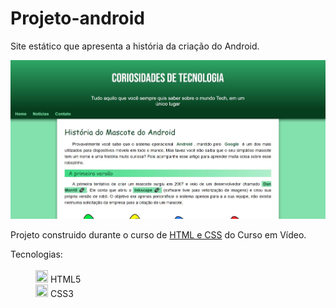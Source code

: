 # Projeto-android
Site estático que apresenta a história da criação do Android.<br>

<img src="./source/imagens/Projeto-android-img.jpg">

<p>
  Projeto construido durante o curso de <a href="https://www.cursoemvideo.com/curso/html5-css3-modulo1/">HTML e CSS</a> do Curso em Vídeo.
</p>

<dl>
 <dt>Tecnologias:</dt><br>
  <dd><img width=20px height=20px src='https://cdn.icon-icons.com/icons2/2107/PNG/512/file_type_html_icon_130541.png'> HTML5</dd>
  <dd><img width=20px height=20px src='https://icones.pro/wp-content/uploads/2022/08/css3.png'> CSS3</dd>
</dl>
